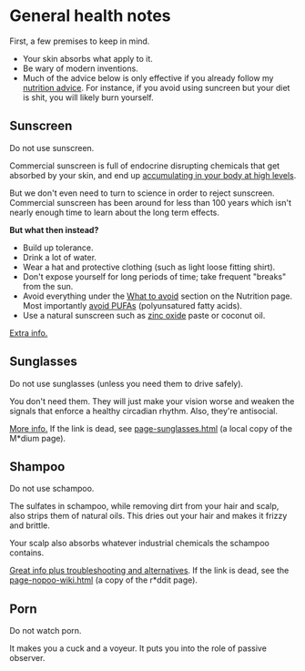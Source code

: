 # General health notes

First, a few premises to keep in mind.

- Your skin absorbs what apply to it.
- Be wary of modern inventions.
- Much of the advice below is only effective if you already follow my [nutrition advice](nutrition.md). For instance, if you avoid using suncreen but your diet is shit, you will likely burn yourself.

## Sunscreen

Do not use sunscreen.

Commercial sunscreen is full of endocrine disrupting chemicals that get absorbed
by your skin, and end up [accumulating in your body at high levels](https://www.pharmacist.com/article/sunscreen-chemicals-accumulate-body-high-levels).

But we don't even need to turn to science in order to reject sunscreen.
Commercial sunscreen has been around for less than 100 years which isn't
nearly enough time to learn about the long term effects.

**But what then instead?**

- Build up tolerance.
- Drink a lot of water.
- Wear a hat and protective clothing (such as light loose fitting shirt).
- Don't expose yourself for long periods of time; take frequent "breaks" from the sun.
- Avoid everything under the [What to avoid](nutrition.md#what-to-avoid) section
  on the Nutrition page. Most importantly
  [avoid PUFAs](https://twitter.com/SolBrah/status/1286086327427928064)
  (polyunsatured fatty acids).
- Use a natural sunscreen such as
  [zinc oxide](https://twitter.com/Grimhood/status/1286091082397147136) paste
  or coconut oil.

[Extra info.](https://www.mitohealth.ca/most-sunscreens-are-terrible/)

## Sunglasses

Do not use sunglasses (unless you need them to drive safely).

You don't need them. They will just make your vision worse and weaken the
signals that enforce a healthy circadian rhythm. Also, they're antisocial.

[More info.](https://medium.com/@veritasnaut/sunglasses-are-killing-you-dbadb93f935d)
If the link is dead, see [page-sunglasses.html](page-sunglasses.html)
(a local copy of the M\*dium page).

## Shampoo

Do not use schampoo.

The sulfates in schampoo, while removing dirt from your hair and scalp, also
strips them of natural oils. This dries out your hair and makes it frizzy and
brittle.

Your scalp also absorbs whatever industrial chemicals the schampoo contains.

[Great info plus troubleshooting and alternatives](https://www.reddit.com/r/NoPoo/wiki/index).
If the link is dead, see the [page-nopoo-wiki.html](page-nopoo-wiki.html)
(a copy of the r\*ddit page).

## Porn

Do not watch porn.

It makes you a cuck and a voyeur. It puts you into the role of passive observer.
